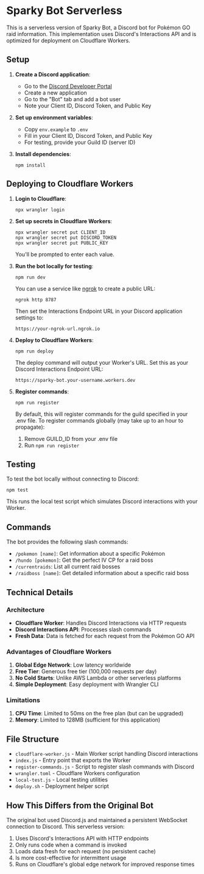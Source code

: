 # Sparky Bot Serverless

This is a serverless version of Sparky Bot, a Discord bot for Pokémon GO raid information. This implementation uses Discord's Interactions API and is optimized for deployment on Cloudflare Workers.

## Setup

1. **Create a Discord application**:
   - Go to the [Discord Developer Portal](https://discord.com/developers/applications)
   - Create a new application
   - Go to the "Bot" tab and add a bot user
   - Note your Client ID, Discord Token, and Public Key

2. **Set up environment variables**:
   - Copy `env.example` to `.env`
   - Fill in your Client ID, Discord Token, and Public Key
   - For testing, provide your Guild ID (server ID)

3. **Install dependencies**:
   ```
   npm install
   ```

## Deploying to Cloudflare Workers

1. **Login to Cloudflare**:
   ```
   npx wrangler login
   ```

2. **Set up secrets in Cloudflare Workers**:
   ```
   npx wrangler secret put CLIENT_ID
   npx wrangler secret put DISCORD_TOKEN
   npx wrangler secret put PUBLIC_KEY
   ```
   You'll be prompted to enter each value.

3. **Run the bot locally for testing**:
   ```
   npm run dev
   ```
   
   You can use a service like [ngrok](https://ngrok.com/) to create a public URL:
   ```
   ngrok http 8787
   ```
   
   Then set the Interactions Endpoint URL in your Discord application settings to:
   ```
   https://your-ngrok-url.ngrok.io
   ```

4. **Deploy to Cloudflare Workers**:
   ```
   npm run deploy
   ```
   
   The deploy command will output your Worker's URL. Set this as your Discord Interactions Endpoint URL:
   ```
   https://sparky-bot.your-username.workers.dev
   ```

5. **Register commands**:
   ```
   npm run register
   ```
   
   By default, this will register commands for the guild specified in your .env file.
   To register commands globally (may take up to an hour to propagate):
   1. Remove GUILD_ID from your .env file
   2. Run `npm run register`

## Testing

To test the bot locally without connecting to Discord:
```
npm test
```

This runs the local test script which simulates Discord interactions with your Worker.

## Commands

The bot provides the following slash commands:

- `/pokemon [name]`: Get information about a specific Pokémon
- `/hundo [pokemon]`: Get the perfect IV CP for a raid boss
- `/currentraids`: List all current raid bosses
- `/raidboss [name]`: Get detailed information about a specific raid boss

## Technical Details

### Architecture

- **Cloudflare Worker**: Handles Discord Interactions via HTTP requests
- **Discord Interactions API**: Processes slash commands
- **Fresh Data**: Data is fetched for each request from the Pokémon GO API

### Advantages of Cloudflare Workers

1. **Global Edge Network**: Low latency worldwide
2. **Free Tier**: Generous free tier (100,000 requests per day)
3. **No Cold Starts**: Unlike AWS Lambda or other serverless platforms
4. **Simple Deployment**: Easy deployment with Wrangler CLI

### Limitations

1. **CPU Time**: Limited to 50ms on the free plan (but can be upgraded)
2. **Memory**: Limited to 128MB (sufficient for this application)

## File Structure

- `cloudflare-worker.js` - Main Worker script handling Discord interactions
- `index.js` - Entry point that exports the Worker
- `register-commands.js` - Script to register slash commands with Discord
- `wrangler.toml` - Cloudflare Workers configuration
- `local-test.js` - Local testing utilities
- `deploy.sh` - Deployment helper script

## How This Differs from the Original Bot

The original bot used Discord.js and maintained a persistent WebSocket connection to Discord. This serverless version:

1. Uses Discord's Interactions API with HTTP endpoints
2. Only runs code when a command is invoked
3. Loads data fresh for each request (no persistent cache)
4. Is more cost-effective for intermittent usage
5. Runs on Cloudflare's global edge network for improved response times 